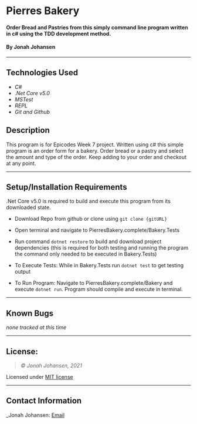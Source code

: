 # Pierres Bakery

#### Order Bread and Pastries from this simply command line program written in c# using the TDD development method.

#### By Jonah Johansen

* * *

## Technologies Used

* _C#_
* _.Net Core v5.0_
* _MSTest_
* _REPL_
* _Git and Github_

## Description
  This program is for Epicodes Week 7 project. Written using c# this simple program is an order form for a bakery. Order bread or a pastry and select the amount and type of the order. Keep adding to your order and checkout at any point.

* * *

## Setup/Installation Requirements

.Net Core v5.0 is required to build and execute this program from its downloaded state.

* Download Repo from github or clone using ```git clone {gitURL}```
* Open terminal and navigate to PierresBakery.complete/Bakery.Tests
* Run command ```dotnet restore``` to build and download project dependencies (this is required for both testing and running the program the command only needed to be executed in Bakery.Tests)

* To Execute Tests: While in Bakery.Tests run ```dotnet test``` to get testing output
* To Run Program: Navigate to PierresBakery.complete/Bakery and execute ```dotnet run```. Program should compile and execute in terminal.


* * *

## Known Bugs

*none tracked at this time*

* * *

## License:
> *&copy; Jonah Johansen, 2021*

Licensed under [MIT license](https://mit-license.org/)

* * *

## Contact Information
_Jonah Johansen: [Email](johansenjonah+git@gmail.com)